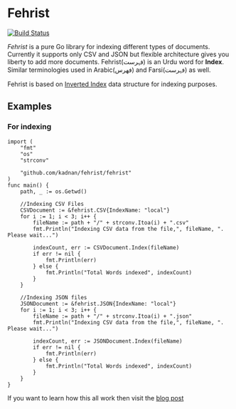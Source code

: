 # Fehrist
[![Build Status](https://api.travis-ci.org/kadnan/fehrist.svg)](https://travis-ci.org/kadnan/fehrist)

_Fehrist_ is a pure Go library for indexing different types of documents. Currently it supports only CSV and JSON but flexible architecture gives you liberty to add more documents. Fehrist(فہرست) is an Urdu word for **Index**. Similar terminologies used in Arabic(فھرس) and Farsi(فہرست) as well.

Fehrist is based on [Inverted Index](https://en.wikipedia.org/wiki/Inverted_index) data structure for indexing purposes.

## Examples
### For indexing
```
import (
	"fmt"
	"os"
	"strconv"

	"github.com/kadnan/fehrist/fehrist"
)
func main() {
	path, _ := os.Getwd()
    
    //Indexing CSV Files
    CSVDocument := &fehrist.CSV{IndexName: "local"}
	for i := 1; i < 3; i++ {
		fileName := path + "/" + strconv.Itoa(i) + ".csv"
		fmt.Println("Indexing CSV data from the file,", fileName, ". Please wait...")

		indexCount, err := CSVDocument.Index(fileName)
		if err != nil {
			fmt.Println(err)
		} else {
			fmt.Println("Total Words indexed", indexCount)
		}
	}

    //Indexing JSON files
	JSONDocument := &fehrist.JSON{IndexName: "local"}
	for i := 1; i < 3; i++ {
		fileName := path + "/" + strconv.Itoa(i) + ".json"
		fmt.Println("Indexing CSV data from the file,", fileName, ". Please wait...")

		indexCount, err := JSONDocument.Index(fileName)
		if err != nil {
			fmt.Println(err)
		} else {
			fmt.Println("Total Words indexed", indexCount)
		}
	}
}
```
If you want to learn how this all work then visit the [blog post](http://blog.adnansiddiqi.me/fehrist-document-indexing-library-in-go/)
